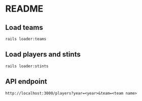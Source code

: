 # README

## Load teams

```
rails loader:teams
```

## Load players and stints

```
rails loader:stints
```

## API endpoint

```
http://localhost:3000/players?year=<year>&team=<team name>
```
